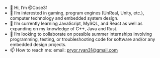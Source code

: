 - 👋 Hi, I’m @Cose31
- 👀 I’m interested in gaming, program engines (UnReal, Unity, etc.), computer technology and embedded system design.
- 🌱 I’m currently learning JavaScript, MySQL, and React as well as expanding on my knowledge of C++, Java and Rust.
- 💞️ I’m looking to collaborate on possible summer internships involving programming, testing, or troubleshooting code for software and/or any embedded design projects.
- 📫 How to reach me: email: pryor.ryan31@gmail.com

<!---
Cose31/Cose31 is a ✨ special ✨ repository because its `README.md` (this file) appears on your GitHub profile.
You can click the Preview link to take a look at your changes.
--->
